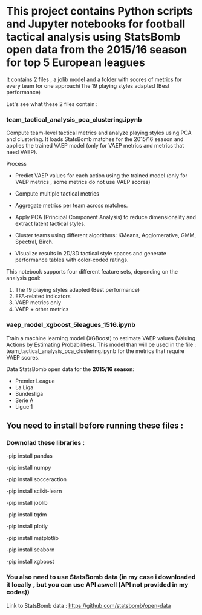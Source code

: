 # This project contains Python scripts and Jupyter notebooks for football tactical analysis using StatsBomb open data from the 2015/16 season for top 5 European leagues

It contains 2 files , a jolib model and a folder with scores of metrics for every team for one approach(The 19 playing styles adapted (Best performance)
 
Let's see what these 2 files contain :

### team_tactical_analysis_pca_clustering.ipynb

Compute team-level tactical metrics and analyze playing styles using PCA and clustering. It loads StatsBomb matches for the 2015/16 season and applies the trained VAEP model (only for VAEP metrics and metrics that need VAEP).

Process

- Predict VAEP values for each action using the trained model (only for VAEP metrics , some metrics do not use VAEP scores)

- Compute multiple tactical metrics

- Aggregate metrics per team across matches.

- Apply PCA (Principal Component Analysis) to reduce dimensionality and extract latent tactical styles.

- Cluster teams using different algorithms: KMeans, Agglomerative, GMM, Spectral, Birch.

- Visualize results in 2D/3D tactical style spaces and generate performance tables with color-coded ratings.

This notebook supports four different feature sets, depending on the analysis goal:

1) The 19 playing styles adapted (Best performance)
2) EFA-related indicators
3) VAEP metrics only
4) VAEP + other metrics

### vaep_model_xgboost_5leagues_1516.ipynb

Train a machine learning model (XGBoost) to estimate VAEP values (Valuing Actions by Estimating Probabilities). This model than will be used in the file : team_tactical_analysis_pca_clustering.ipynb for the metrics that require VAEP scores.

Data
StatsBomb open data for the **2015/16 season**:
- Premier League
- La Liga
- Bundesliga
- Serie A
- Ligue 1


## You need to install before running these files :

### Downolad these libraries :

-pip install pandas

-pip install numpy

-pip install socceraction

-pip install scikit-learn

-pip install joblib

-pip install tqdm

-pip install plotly

-pip install matplotlib

-pip install seaborn

-pip install xgboost

### You also need to use StatsBomb data (in my case i downloaded it locally , but you can use API aswell (API not provided in my codes))

Link to StatsBomb data : https://github.com/statsbomb/open-data





